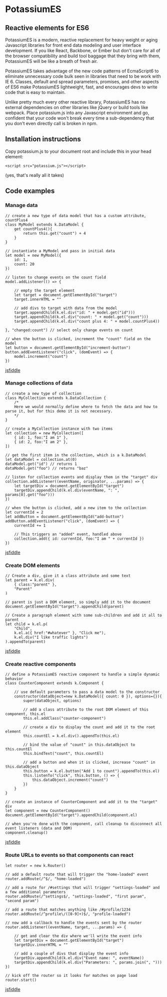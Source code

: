 # PotassiumES

## Reactive elements for ES6

PotassiumES is a modern, reactive replacement for heavy weight or aging Javascript libraries for front end data modeling and user interface development. If you like React, Backbone, or Ember but don't care for all of the browser compatibility and build tool baggage that they bring with them, PotassiumES will be like a breath of fresh air.

PotassiumES takes advantage of the new code patterns of EcmaScript6 to eliminate unnecessary code bulk seen in libraries that need to be work with IE 6. Classes, default and spread parameters, promises, and other aspects of ES6 make PotassiumES lightweight, fast, and encourages devs to write code that is easy to maintain.

Unlike pretty much every other reactive library, PotassiumES has no external dependencies on other libraries like jQuery or build tools like webpack. Place potassium.js into any Javascript environment and go, confident that your code won't break every time a sub-dependency that you don't even directly call is broken in npm.

## Installation instructions

Copy potassium.js to your document root and include this in your head element:

	<script src="potassium.js"></script>

(yes, that's really all it takes)

## Code examples

### Manage data

	// create a new type of data model that has a custom attribute, countPlus4
	class MyModel extends k.DataModel {
		get countPlus4(){
			return this.get("count") + 4 
		}
	}

	// instantiate a MyModel and pass in initial data
	let model = new MyModel({
		id: 1,
		count: 20 
	})

	// listen to change events on the count field
	model.addListener(() => {

		// empty the target element
		let target = document.getElementById("target")
		target.innerHTML = ""

		// add divs to target with data from the model
		target.appendChild(k.el.div("id: " + model.get("id")))
		target.appendChild(k.el.div("count: " + model.get("count")))
		target.appendChild(k.el.div("count plus 4: " + model.countPlus4))

	}, "changed:count") // select only change events on count

	// when the button is clicked, increment the "count" field on the model
	let button = document.getElementById("increment-button")
	button.addEventListener("click", (domEvent) => {
		model.increment("count")
	})
[jsfiddle](https://jsfiddle.net/trevorfsmith/4ome2gdL/1/)

### Manage collections of data

	// create a new type of collection
	class MyCollection extends k.DataCollection {
		/* 
		Here we would normally define where to fetch the data and how to parse it, but for this demo it is not necessary.
		*/
	}

	// create a MyCollection instance with two items
	let collection = new MyCollection([
		{ id: 1, foo:"I am 1" }, 
		{ id: 2, foo:"I am 2" }, 
	])

	// get the first item in the collection, which is a k.DataModel
	let dataModel = collection.at(0)
	dataModel.get("id") // returns 1
	dataModel.get("foo") // returns "baz"

	// listen for collection events and display them in the "target" div
	collection.addListener((eventName, originator, ...params) => {
		let targetDiv = document.getElementById("target")
		targetDiv.appendChild(k.el.div(eventName, ": ", params[0].get("foo")))
	})

	// when the button is clicked, add a new item to the collection
	let currentId = 2
	let addButton = document.getElementById("add-button")
	addButton.addEventListener("click", (domEvent) => {
		currentId += 1

		// This triggers an "added" event, handled above
		collection.add({ id: currentId, foo:"I am " + currentId })
	})
[jsfiddle](https://jsfiddle.net/trevorfsmith/16y1gepc/1/)

### Create DOM elements

	// Create a div, give it a class attribute and some text
	let parent = k.el.div(
		{ class:"parent" }, 
		"Parent"
	)
	
	// parent is just a DOM element, so simply add it to the document
	document.getElementById("target").appendChild(parent)

	// Create a paragraph element with some sub-children and add it all to parent
	let child = k.el.p(
		"Child",
		k.el.a({ href:"#whatever" }, "Click me"),
		k.el.div("I like traffic lights")
	).appendTo(parent)
[jsfiddle](https://jsfiddle.net/trevorfsmith/apzc4fw9/)

### Create reactive components

	// define a PotassiumES reactive component to handle a simple dynamic behavior
	class CounterComponent extends k.Component {

		// use default parameters to pass a data model to the constructor 
		constructor(dataObject=new k.DataModel({ count: 0 }), options={}){
			super(dataObject, options)

			// add a class attribute to the root DOM element of this component, this.el
			this.el.addClass("counter-component")

			// create a div to display the count and add it to the root element
			this.countEl = k.el.div().appendTo(this.el)

			// bind the value of "count" in this.dataObject to this.countEl
			this.bindText("count", this.countEl)

			// add a button and when it is clicked, increase "count" in this.dataObject
			this.button = k.el.button("Add 1 to count").appendTo(this.el)
			this.listenTo("click", this.button, () => {
				this.dataObject.increment("count")
			})
		}
	}

	// create an instance of CounterComponent and add it to the "target" div
	let component = new CounterComponent()
	document.getElementById("target").appendChild(component.el)
	
	// when you're done with the component, call cleanup to disconnect all event listeners (data and DOM)
	component.cleanup()
[jsfiddle](https://jsfiddle.net/trevorfsmith/bnd376ve/)

### Route URLs to events so that components can react

	let router = new k.Router()

	// add a default route that will trigger the "home-loaded" event
	router.addRoute(/^$/, "home-loaded")

	// add a route for /#settings that will trigger "settings-loaded" and a few additional parameters
	router.addRoute(/^settings$/, "settings-loaded", "first param", "second param")

	// add a route that matches anything like /#profile/1234
	router.addRoute(/^profile\/([0-9]+)$/, "profile-loaded")

	// now add a callback to handle the events sent by the router
	router.addListener((eventName, target, ...params) => {
	
		// get and clear the div where we'll write the event info
		let targetDiv = document.getElementById("target")
		targetDiv.innerHTML = ""

		// add a couple of divs that display the event info
		targetDiv.appendChild(k.el.div("Event name: ", eventName))
		targetDiv.appendChild(k.el.div("Parameters: ", params.join(", ")))
	})

	// kick off the router so it looks for matches on page load
	router.start()
[jsfiddle](https://jsfiddle.net/trevorfsmith/2rbv11dy/3/)
